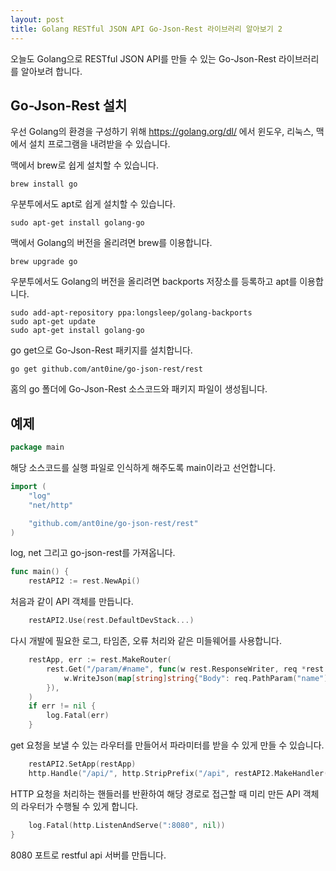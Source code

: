 ```yaml
---
layout: post
title: Golang RESTful JSON API Go-Json-Rest 라이브러리 알아보기 2
---
```


오늘도 Golang으로 RESTful JSON API를 만들 수 있는 Go-Json-Rest 라이브러리를 알아보려 합니다.

## Go-Json-Rest 설치

우선 Golang의 환경을 구성하기 위해 https://golang.org/dl/ 에서 윈도우, 리눅스, 맥에서 설치 프로그램을 내려받을 수 있습니다.

맥에서 brew로 쉽게 설치할 수 있습니다.

```
brew install go
```

우분투에서도 apt로 쉽게 설치할 수 있습니다.

```
sudo apt-get install golang-go
```

맥에서 Golang의 버전을 올리려면 brew를 이용합니다.

```
brew upgrade go
```

우분투에서도 Golang의 버전을 올리려면 backports 저장소를 등록하고 apt를 이용합니다.

```
sudo add-apt-repository ppa:longsleep/golang-backports
sudo apt-get update
sudo apt-get install golang-go
```

go get으로 Go-Json-Rest 패키지를 설치합니다.

```
go get github.com/ant0ine/go-json-rest/rest
```

홈의 go 폴더에 Go-Json-Rest 소스코드와 패키지 파일이 생성됩니다.

## 예제

```go
package main
```

해당 소스코드를 실행 파일로 인식하게 해주도록 main이라고 선언합니다.

```go
import (
	"log"
	"net/http"

	"github.com/ant0ine/go-json-rest/rest"
)
```

log, net 그리고 go-json-rest를 가져옵니다.

```go
func main() {
	restAPI2 := rest.NewApi()
```

처음과 같이 API 객체를 만듭니다.

```go
	restAPI2.Use(rest.DefaultDevStack...)
```

다시 개발에 필요한 로그, 타임존, 오류 처리와 같은 미들웨어를 사용합니다.

```go
	restApp, err := rest.MakeRouter(
		rest.Get("/param/#name", func(w rest.ResponseWriter, req *rest.Request) {
			w.WriteJson(map[string]string{"Body": req.PathParam("name")})
		}),
	)
	if err != nil {
		log.Fatal(err)
	}
```

get 요청을 보낼 수 있는 라우터를 만들어서 파라미터를 받을 수 있게 만들 수 있습니다.

```go
	restAPI2.SetApp(restApp)
	http.Handle("/api/", http.StripPrefix("/api", restAPI2.MakeHandler()))
```

HTTP 요청을 처리하는 핸들러를 반환하여 해당 경로로 접근할 때 미리 만든 API 객체의 라우터가 수행될 수 있게 합니다.

```go
	log.Fatal(http.ListenAndServe(":8080", nil))
}
```

8080 포트로 restful api 서버를 만듭니다.